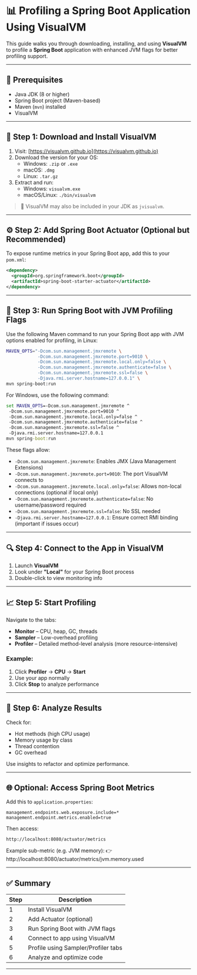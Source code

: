 
# 📊 Profiling a Spring Boot Application Using VisualVM

This guide walks you through downloading, installing, and using **VisualVM** to profile a **Spring Boot** application with enhanced JVM flags for better profiling support.

---

## 🧰 Prerequisites

- Java JDK (8 or higher)
- Spring Boot project (Maven-based)
- Maven (`mvn`) installed
- VisualVM

---

## 🔽 Step 1: Download and Install VisualVM

1. Visit: [https://visualvm.github.io](https://visualvm.github.io)
2. Download the version for your OS:
   - Windows: `.zip` or `.exe`
   - macOS: `.dmg`
   - Linux: `.tar.gz`
3. Extract and run:
   - Windows: `visualvm.exe`
   - macOS/Linux: `./bin/visualvm`

> 📌 VisualVM may also be included in your JDK as `jvisualvm`.

---

## ⚙️ Step 2: Add Spring Boot Actuator (Optional but Recommended)

To expose runtime metrics in your Spring Boot app, add this to your `pom.xml`:

```xml
<dependency>
  <groupId>org.springframework.boot</groupId>
  <artifactId>spring-boot-starter-actuator</artifactId>
</dependency>
```

---

## 🚀 Step 3: Run Spring Boot with JVM Profiling Flags

Use the following Maven command to run your Spring Boot app with JVM options enabled for profiling, in Linux:

```bash
MAVEN_OPTS="-Dcom.sun.management.jmxremote \
            -Dcom.sun.management.jmxremote.port=9010 \
            -Dcom.sun.management.jmxremote.local.only=false \
            -Dcom.sun.management.jmxremote.authenticate=false \
            -Dcom.sun.management.jmxremote.ssl=false \
            -Djava.rmi.server.hostname=127.0.0.1" \
mvn spring-boot:run
```
For Windows, use the following command: 

```cmd
set MAVEN_OPTS=-Dcom.sun.management.jmxremote ^
 -Dcom.sun.management.jmxremote.port=9010 ^
 -Dcom.sun.management.jmxremote.local.only=false ^
 -Dcom.sun.management.jmxremote.authenticate=false ^
 -Dcom.sun.management.jmxremote.ssl=false ^
 -Djava.rmi.server.hostname=127.0.0.1
mvn spring-boot:run
```

These flags allow:
- `-Dcom.sun.management.jmxremote`: Enables JMX (Java Management Extensions)
- `-Dcom.sun.management.jmxremote.port=9010`: The port VisualVM connects to
- `-Dcom.sun.management.jmxremote.local.only=false`: Allows non-local connections (optional if local only)
- `-Dcom.sun.management.jmxremote.authenticate=false`: No username/password required
- `-Dcom.sun.management.jmxremote.ssl=false`: No SSL needed
- `-Djava.rmi.server.hostname=127.0.0.1`: Ensure correct RMI binding (important if issues occur)

---

## 🔍 Step 4: Connect to the App in VisualVM

1. Launch **VisualVM**
2. Look under **"Local"** for your Spring Boot process
3. Double-click to view monitoring info

---

## 📈 Step 5: Start Profiling

Navigate to the tabs:

- **Monitor** – CPU, heap, GC, threads
- **Sampler** – Low-overhead profiling
- **Profiler** – Detailed method-level analysis (more resource-intensive)

### Example:
1. Click **Profiler** → **CPU** → **Start**
2. Use your app normally
3. Click **Stop** to analyze performance

---

## 🧠 Step 6: Analyze Results

Check for:
- Hot methods (high CPU usage)
- Memory usage by class
- Thread contention
- GC overhead

Use insights to refactor and optimize performance.

---

## 🌐 Optional: Access Spring Boot Metrics

Add this to `application.properties`:

```properties
management.endpoints.web.exposure.include=*
management.endpoint.metrics.enabled=true
```

Then access:

```
http://localhost:8080/actuator/metrics
```

Example sub-metric (e.g. JVM memory):
👉 http://localhost:8080/actuator/metrics/jvm.memory.used

---

## ✅ Summary

| Step | Description |
|------|-------------|
| 1 | Install VisualVM |
| 2 | Add Actuator (optional) |
| 3 | Run Spring Boot with JVM flags |
| 4 | Connect to app using VisualVM |
| 5 | Profile using Sampler/Profiler tabs |
| 6 | Analyze and optimize code |

---

